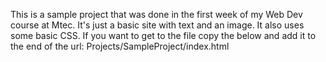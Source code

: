 This is a sample project that was done in the first week of my Web Dev course at Mtec. 
It's just a basic site with text and an image. It also uses some basic CSS. 
If you want to get to the file copy the below and add it to the end of the url:
Projects/SampleProject/index.html
